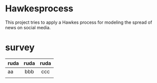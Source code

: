 # Hawkesprocess
This project tries to apply a Hawkes process for modeling the spread of news on social media.

# survey
| ruda |  ruda |  ruda |
|-------|:-------:|:------:|
|   aa  |  bbb    |   ccc    |
|       |                   |
